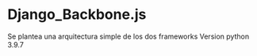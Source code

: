 # Django_Backbone.js

Se plantea una arquitectura simple de los dos frameworks
Version python 3.9.7
